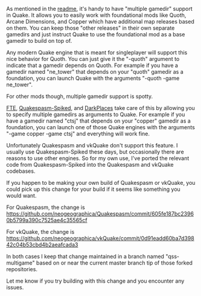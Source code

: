 As mentioned in the [readme](README.md), it's handy to have "multiple gamedir" support in Quake. It allows you to easily work with foundational mods like Quoth, Arcane Dimensions, and Copper which have additional map releases based on them. You can keep those "other releases" in their own separate gamedirs and just instruct Quake to use the foundational mod as a base gamedir to build on top of.

Any modern Quake engine that is meant for singleplayer will support this nice behavior for Quoth. You can just give it the "-quoth" argument to indicate that a gamedir depends on Quoth. For example if you have a gamedir named "ne_tower" that depends on your "quoth" gamedir as a foundation, you can launch Quake with the arguments "-quoth -game ne_tower".

For other mods though, multiple gamedir support is spotty.

[FTE](http://fte.triptohell.info/), [Quakespasm-Spiked](http://triptohell.info/moodles/qss/), and [DarkPlaces](https://icculus.org/twilight/darkplaces/) take care of this by allowing you to specify multiple gamedirs as arguments to Quake. For example if you have a gamedir named "ctsj" that depends on your "copper" gamedir as a foundation, you can launch one of those Quake engines with the arguments "-game copper -game ctsj" and everything will work fine.

Unfortunately Quakespasm and vkQuake don't support this feature. I usually use Quakespasm-Spiked these days, but occasionally there are reasons to use other engines. So for my own use, I've ported the relevant code from Quakespasm-Spiked into the Quakespasm and vkQuake codebases.

If you happen to be making your own build of Quakespasm or vkQuake, you could pick up this change for your build if it seems like something you would want.

For Quakespasm, the change is https://github.com/neogeographica/Quakespasm/commit/605fe187bc23960b5799a390c7525ae4c35565cf

For vkQuake, the change is https://github.com/neogeographica/vkQuake/commit/0d91eadd60ba7d39842c04b53cbd4b2aeafcada3

In both cases I keep that change maintained in a branch named "qss-multigame" based on or near the current master branch tip of those forked repositories.

Let me know if you try building with this change and you encounter any issues.
